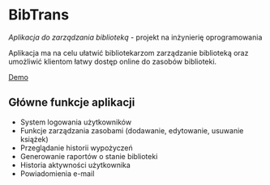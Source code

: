# BibTrans

*Aplikacja do zarządzania biblioteką* - projekt na inżynierię oprogramowania

Aplikacja ma na celu ułatwić bibliotekarzom zarządzanie biblioteką oraz umożliwić klientom łatwy dostęp online do zasobów biblioteki.

[Demo](https://bibtrans20241112222924.azurewebsites.net/)

## Główne funkcje aplikacji

- System logowania użytkowników
- Funkcje zarządzania zasobami (dodawanie, edytowanie, usuwanie książek)
- Przeglądanie historii wypożyczeń
- Generowanie raportów o stanie biblioteki
- Historia aktywności użytkownika
- Powiadomienia e-mail
